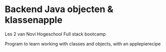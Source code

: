 # Backend Java objecten & klassenapple


Les 2 van Novi Hogeschool Full stack bootcamp

Program to learn working with classes and objects,
with an applepierecipe
